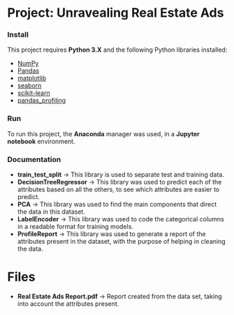 # Project: Unravealing Real Estate Ads

### Install

This project requires **Python 3.X** and the following Python libraries installed:

- [NumPy](http://www.numpy.org/)
- [Pandas](http://pandas.pydata.org)
- [matplotlib](http://matplotlib.org/)
- [seaborn](https://seaborn.pydata.org/)
- [scikit-learn](https://scikit-learn.org/stable/)
- [pandas_profiling](https://github.com/pandas-profiling/pandas-profiling)

### Run

To run this project, the **Anaconda** manager was used, in a **Jupyter notebook** environment.

### Documentation

- **train_test_split** -> This library is used to separate test and training data.
- **DecisionTreeRegressor** -> This library was used to predict each of the attributes based on all the others, to see which attributes are easier to predict.
- **PCA** -> This library was used to find the main components that direct the data in this dataset.
- **LabelEncoder** -> This library was used to code the categorical columns in a readable format for training models.
- **ProfileReport** ->  This library was used to generate a report of the attributes present in the dataset, with the purpose of helping in cleaning the data. 

# Files

- **Real Estate Ads Report.pdf** -> Report created from the data set, taking into account the attributes present.
